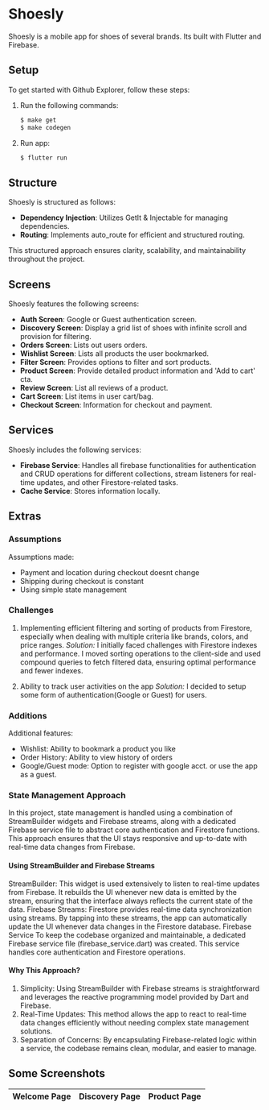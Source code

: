 
# Shoesly

Shoesly is a mobile app for shoes of several brands. Its built with Flutter and Firebase.

## Setup

To get started with Github Explorer, follow these steps:

1. Run the following commands:
   ```bash
   $ make get
   $ make codegen
    ```
2. Run app:
   ```bash
   $ flutter run
    ```

## Structure

Shoesly is structured as follows:

- **Dependency Injection**: Utilizes GetIt & Injectable for managing dependencies.
- **Routing**: Implements auto_route for efficient and structured routing.

This structured approach ensures clarity, scalability, and maintainability throughout the project.

## Screens

Shoesly features the following screens:

- **Auth Screen**: Google or Guest authentication screen.
- **Discovery Screen**: Display a grid list of shoes with infinite scroll and provision for filtering.
- **Orders Screen**: Lists out users orders.
- **Wishlist Screen**: Lists all products the user bookmarked.
- **Filter Screen**: Provides options to filter and sort products.
- **Product Screen**: Provide detailed product information and 'Add to cart' cta.
- **Review Screen**: List all reviews of a product.
- **Cart Screen**: List items in user cart/bag.
- **Checkout Screen**: Information for checkout and payment.

## Services

Shoesly includes the following services:

- **Firebase Service**: Handles all firebase functionalities for authentication and CRUD operations for different collections, stream listeners for real-time updates, and other Firestore-related tasks.
- **Cache Service**: Stores information locally.

## Extras

### Assumptions
Assumptions made:
- Payment and location during checkout doesnt change
- Shipping during checkout is constant
- Using simple state management

### Challenges
1. Implementing efficient filtering and sorting of products from Firestore, especially when dealing with multiple criteria like brands, colors, and price ranges.
*Solution:* I initially faced challenges with Firestore indexes and performance. I moved sorting operations to the client-side and used compound queries to fetch filtered data, ensuring optimal performance and fewer indexes.

2. Ability to track user activities on the app
*Solution:* I decided to setup some form of authentication(Google or Guest) for users.
  
### Additions
Additional features:
- Wishlist: Ability to bookmark a product you like
- Order History: Ability to view history of orders
- Google/Guest mode: Option to register with google acct. or use the app as a guest.


### State Management Approach
In this project, state management is handled using a combination of StreamBuilder widgets and Firebase streams, along with a dedicated Firebase service file to abstract core authentication and Firestore functions. This approach ensures that the UI stays responsive and up-to-date with real-time data changes from Firebase.

#### Using StreamBuilder and Firebase Streams
StreamBuilder: This widget is used extensively to listen to real-time updates from Firebase. It rebuilds the UI whenever new data is emitted by the stream, ensuring that the interface always reflects the current state of the data.
Firebase Streams: Firestore provides real-time data synchronization using streams. By tapping into these streams, the app can automatically update the UI whenever data changes in the Firestore database.
Firebase Service
To keep the codebase organized and maintainable, a dedicated Firebase service file (firebase_service.dart) was created. This service handles core authentication and Firestore operations.

#### Why This Approach?
1. Simplicity: Using StreamBuilder with Firebase streams is straightforward and leverages the reactive programming model provided by Dart and Firebase.
2. Real-Time Updates: This method allows the app to react to real-time data changes efficiently without needing complex state management solutions.
3. Separation of Concerns: By encapsulating Firebase-related logic within a service, the codebase remains clean, modular, and easier to manage.
  


## Some Screenshots

Welcome Page               |  Discovery Page               | Product Page               
:-------------------------:|:-------------------------:|:-------------------------:


